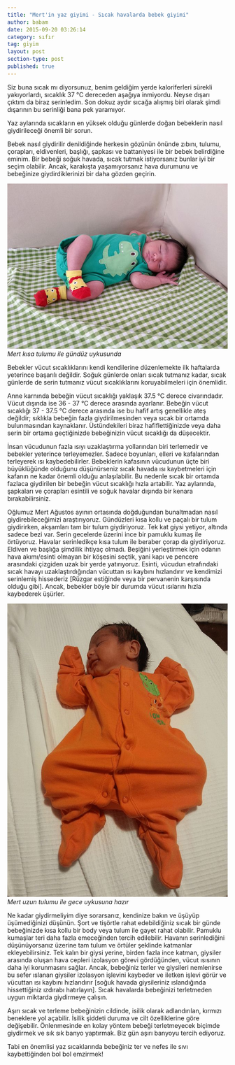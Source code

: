 ```yaml
---
title: "Mert'in yaz giyimi - Sıcak havalarda bebek giyimi"
author: babam
date: 2015-09-20 03:26:14
category: sıfır
tag: giyim
layout: post
section-type: post
published: true
---
```


Siz buna sıcak mı diyorsunuz, benim geldiğim yerde kaloriferleri sürekli yakıyorlardı, sıcaklık 37 °C dereceden aşağıya inmiyordu. Neyse dışarı çıktım da biraz serinledim. Son dokuz aydır sıcağa alışmış biri olarak şimdi dışarının bu serinliği bana pek yaramıyor.

Yaz aylarında sıcakların en yüksek olduğu günlerde doğan bebeklerin nasıl giydirileceği önemli bir sorun.

Bebek nasıl giydirilir denildiğinde herkesin gözünün önünde zıbını, tulumu, çorapları, eldivenleri, başlığı, şapkası ve battaniyesi ile bir bebek belirdiğine eminim. Bir bebeği soğuk havada, sıcak tutmak istiyorsanız bunlar iyi bir seçim olabilir. Ancak, karakışta yaşamıyorsanız hava durumunu ve bebeğinize giydirdiklerinizi bir daha gözden geçirin.

![Mert kısa tulumu ile gündüz uykusunda](/img/posts/mert_kisa_tulum.jpg)
*Mert kısa tulumu ile gündüz uykusunda*

Bebekler vücut sıcaklıklarını kendi kendilerine düzenlemekte ilk haftalarda yeterince başarılı değildir. Soğuk günlerde onları sıcak tutmanız kadar, sıcak günlerde de serin tutmanız vücut sıcaklıklarını koruyabilmeleri için önemlidir.

Anne karnında bebeğin vücut sıcaklığı yaklaşık 37.5 °C derece civarındadır. Vücut dışında ise 36 - 37 °C derece arasında ayarlanır. Bebeğin vücut sıcaklığı 37 - 37.5 °C derece arasında ise bu hafif artış genellikle ateş değildir; sıklıkla bebeğin fazla giydirilmesinden veya sıcak bir ortamda bulunmasından kaynaklanır. Üstündekileri biraz hafiflettiğinizde veya daha serin bir ortama geçtiğinizde bebeğinizin vücut sıcaklığı da düşecektir.

İnsan vücudunun fazla ısıyı uzaklaştırma yollarından biri terlemedir ve bebekler yeterince terleyemezler. Sadece boyunları, elleri ve kafalarından terleyerek ısı kaybedebilirler. Bebeklerin kafasının vücudunun üçte biri büyüklüğünde olduğunu düşünürseniz sıcak havada ısı kaybetmeleri için kafanın ne kadar önemli olduğu anlaşılabilir. Bu nedenle sıcak bir ortamda fazlaca giydirilen bir bebeğin vücut sıcaklığı hızla artabilir. Yaz aylarında, şapkaları ve çorapları esintili ve soğuk havalar dışında bir kenara bırakabilirsiniz.

Oğlumuz Mert Ağustos ayının ortasında doğduğundan bunaltmadan nasıl giydirebileceğimizi araştırıyoruz. Gündüzleri kısa kollu ve paçalı bir tulum giydirirken, akşamları tam bir tulum giydiriyoruz. Tek kat giysi yetiyor, altında sadece bezi var. Serin gecelerde üzerini ince bir pamuklu kumaş ile örtüyoruz. Havalar serinledikçe kısa tulum ile beraber çorap da giydiriyoruz. Eldiven ve başlığa şimdilik ihtiyaç olmadı. Beşiğini yerleştirmek için odanın hava akımı/esinti olmayan bir köşesini seçtik, yani kapı ve pencere arasındaki çizgiden uzak bir yerde yatırıyoruz. Esinti, vücudun etrafındaki sıcak havayı uzaklaştırdığından vücuttan ısı kaybını hızlandırır ve kendimizi serinlemiş hissederiz [Rüzgar estiğinde veya bir pervanenin karşısında olduğu gibi]. Ancak, bebekler böyle bir durumda vücut ısılarını hızla kaybederek üşürler.

![Mert uzun tulumu ile gece uykusuna hazır](/img/posts/mert_uzun_tulum.jpg)
*Mert uzun tulumu ile gece uykusuna hazır*

Ne kadar giydirmeliyim diye sorarsanız, kendinize bakın ve üşüyüp üşümediğinizi düşünün. Şort ve tişörtle rahat edebildiğiniz sıcak bir günde bebeğinizde kısa kollu bir body veya tulum ile gayet rahat olabilir. Pamuklu kumaşlar teri daha fazla emeceğinden tercih edilebilir. Havanın serinlediğini düşünüyorsanız üzerine tam tulum ve örtüler şeklinde katmanlar ekleyebilirsiniz. Tek kalın bir giysi yerine, birden fazla ince katman, giysiler arasında oluşan hava cepleri izolasyon görevi gördüğünden, vücut ısısının daha iyi korunmasını sağlar. Ancak, bebeğiniz terler ve giysileri nemlenirse bu sefer ıslanan giysiler izolasyon işlevini kaybeder ve iletken işlevi görür ve vücuttan ısı kaybını hızlandırır [soğuk havada giysileriniz ıslandığında hissettiğiniz ızdırabı hatırlayın]. Sıcak havalarda bebeğinizi terletmeden uygun miktarda giydirmeye çalışın.

Aşırı sıcak ve terleme bebeğinizin cildinde, isilik olarak adlandırılan, kırmızı beneklere yol açabilir. İsilik şiddeti duruma ve cilt özelliklerine göre değişebilir. Önlenmesinde en kolay yöntem bebeği terletmeyecek biçimde giydirmek ve sık sık banyo yaptırmak. Biz gün aşırı banyoyu tercih ediyoruz.

Tabi en önemlisi yaz sıcaklarında bebeğiniz ter ve nefes ile sıvı kaybettiğinden bol bol emzirmek!
